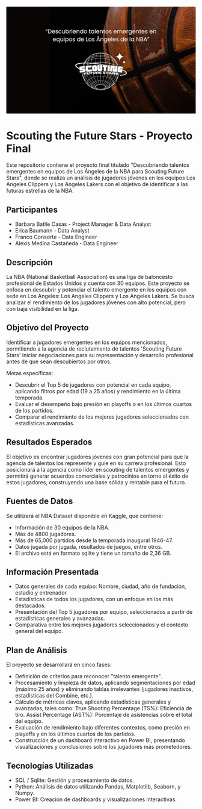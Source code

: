![Logo](https://github.com/FrancoConsorte355/Scouting-Future-Stars/blob/main/reporte/WhatsApp%20Image%202024-11-25%20at%2012.55.16.jpeg)




# Scouting the Future Stars - Proyecto Final

Este repositorio contiene el proyecto final titulado "Descubriendo talentos emergentes en equipos de Los Ángeles de la NBA para Scouting Future Stars", donde se realiza un análisis de jugadores jóvenes en los equipos Los Angeles Clippers y Los Angeles Lakers con el objetivo de identificar a las futuras estrellas de la NBA.

## Participantes

- Bárbara Batlle Casas - Project Manager & Data Analyst
- Erica Baumann - Data Analyst
- Franco Consorte - Data Engineer
- Alexis Medina Castañeda - Data Engineer

## Descripción
La NBA (National Basketball Association) es una liga de baloncesto profesional de Estados Unidos y cuenta con 30 equipos. Este proyecto se enfoca en descubrir y potenciar el talento emergente en los equipos con sede en Los Ángeles: Los Angeles Clippers y Los Angeles Lakers. Se busca analizar el rendimiento de los jugadores jóvenes con alto potencial, pero con baja visibilidad en la liga.

## Objetivo del Proyecto
Identificar a jugadores emergentes en los equipos mencionados, permitiendo a la agencia de reclutamiento de talentos 'Scouting Future Stars' iniciar negociaciones para su representación y desarrollo profesional antes de que sean descubiertos por otros.

Metas específicas:
- Descubrir el Top 5 de jugadores con potencial en cada equipo, aplicando filtros por edad (19 a 25 años) y rendimiento en la última temporada.
- Evaluar el desempeño bajo presión en playoffs o en los últimos cuartos de los partidos.
- Comparar el rendimiento de los mejores jugadores seleccionados con estadísticas avanzadas.

## Resultados Esperados
El objetivo es encontrar jugadores jóvenes con gran potencial para que la agencia de talentos los represente y guíe en su carrera profesional. Esto posicionará a la agencia como líder en scouting de talentos emergentes y permitirá generar acuerdos comerciales y patrocinios en torno al éxito de estos jugadores, construyendo una base sólida y rentable para el futuro.

## Fuentes de Datos
Se utilizará el NBA Dataset disponible en Kaggle, que contiene:
- Información de 30 equipos de la NBA.
- Más de 4800 jugadores.
- Más de 65,000 partidos desde la temporada inaugural 1946-47.
- Datos jugada por jugada, resultados de juegos, entre otros.
- El archivo está en formato sqlite y tiene un tamaño de 2,36 GB.

## Información Presentada
- Datos generales de cada equipo: Nombre, ciudad, año de fundación, estadio y entrenador.
- Estadísticas de todos los jugadores, con un enfoque en los más destacados.
- Presentación del Top 5 jugadores por equipo, seleccionados a partir de estadísticas generales y avanzadas.
- Comparativa entre los mejores jugadores seleccionados y el contexto general del equipo.

## Plan de Análisis
El proyecto se desarrollará en cinco fases:
- Definición de criterios para reconocer "talento emergente".
- Procesamiento y limpieza de datos, aplicando segmentaciones por edad (máximo 25 años) y eliminando tablas irrelevantes (jugadores inactivos, estadísticas del Combine, etc.).
- Cálculo de métricas claves, aplicando estadísticas generales y avanzadas, tales como:
True Shooting Percentage (TS%): Eficiencia de tiro.
Assist Percentage (AST%): Porcentaje de asistencias sobre el total del equipo.
- Evaluación de rendimiento bajo diferentes contextos, como presión en playoffs y en los últimos cuartos de los partidos.
- Construcción de un dashboard interactivo en Power BI, presentando visualizaciones y conclusiones sobre los jugadores más prometedores.

## Tecnologías Utilizadas
- SQL / Sqlite: Gestión y procesamiento de datos.
- Python: Análisis de datos utilizando Pandas, Matplotlib, Seaborn, y Numpy.
- Power BI: Creación de dashboards y visualizaciones interactivas.

